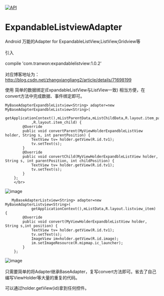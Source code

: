 [![API](https://img.shields.io/badge/API-14%2B-brightgreen.svg?style=flat)](https://android-arsenal.com/api?level=14)
# ExpandableListviewAdapter
Android 万能的Adapter for ExpandableListView,ListView,Gridview等
</br>
</br>
引入
</br>
</br>
compile 'com.tranwon:expandablelistview:1.0.2'
</br>
</br>
对应博客地址为：http://blog.csdn.net/zhangxiangliang2/article/details/71698199

使用
简单的数据绑定(ExpandableListView与ListView一致)
相当方便，在convert方法中完成数据、事件绑定即可。

    MyBaseAdapterExpandbleListview<String> adapter=new MyBaseAdapterExpandbleListview<String>(
                getApplicationContext(),mListParentData,mListChildData,R.layout.item_parent
                ,R.layout.item_child) {
            @Override
            public void convertParent(MyViewHolderExpandbleListView holder, String s, int parentPosition) {
                TextView tv= holder.getView(R.id.tv1);
                tv.setText(s);
            }
            @Override
            public void convertChild(MyViewHolderExpandbleListView holder, String s, int parentPosition, int childPosition) {
                TextView tv= holder.getView(R.id.tv1);
                tv.setText(s);
            }
        };
        </br>
![image](https://github.com/crook3/ExpandableListviewAdapter/raw/master/app/src/main/res/drawable/expandableListview.PNG)
</br>
     
     
     
       MyBaseAdapterListview<String> adapter=new MyBaseAdapterListview<String>(
                getApplicationContext(),mListData,R.layout.listview_item) {
            @Override
            public void convert(MyViewHolderExpandbleListView holder, String s,int position) {
                TextView tv= holder.getView(R.id.tv1);
                tv.setText(s);
                ImageView im=holder.getView(R.id.image);
                im.setImageResource(R.mipmap.ic_launcher);
            }
        };
     

![image](https://github.com/crook3/ExpandableListviewAdapter/raw/master/app/src/main/res/drawable/listView.PNG)
</br>
</br>
只需要简单的将Adapter继承BaseAdapter，复写convert方法即可。省去了自己编写ViewHolder等大量的重复的代码。

可以通过holder.getView(id)拿到任何控件。
</br>
</br>
</br>












